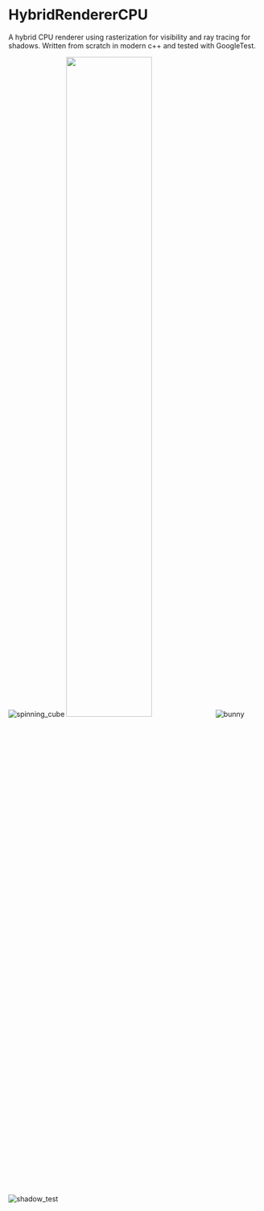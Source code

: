 # HybridRendererCPU

A hybrid CPU renderer using rasterization for visibility and ray tracing for shadows. Written from scratch in modern c++ and tested with GoogleTest.

![spinning_cube](https://user-images.githubusercontent.com/25958978/213143173-cd18cfb2-d504-4497-8ec1-b6ebb0b5b426.gif)
<img src="https://user-images.githubusercontent.com/25958978/213143173-cd18cfb2-d504-4497-8ec1-b6ebb0b5b426.gif" width="58%" height="58%"/>
![bunny](https://user-images.githubusercontent.com/25958978/213143384-c1aeb058-e04c-44fb-9bae-b298588c85a0.gif)
![shadow_test](https://user-images.githubusercontent.com/25958978/213143416-ae1e45a5-be61-4a26-8ca6-2fe31c805905.gif)
